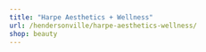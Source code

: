 ```yaml
---
title: "Harpe Aesthetics + Wellness"
url: /hendersonville/harpe-aesthetics-wellness/
shop: beauty
---
```

